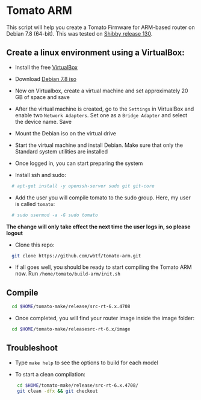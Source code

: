 # Tomato ARM
This script will help you create a Tomato Firmware for ARM-based router on Debian 7.8 (64-bit). This was tested on [Shibby release 130](http://tomato.groov.pl).


Create a linux environment using a VirtualBox:
---------------------
* Install the free [VirtualBox](http://www.virtualbox.org/wiki/Downloads)

* Download [Debian 7.8 iso](http://cdimage.debian.org/mirror/cdimage/archive/7.8.0/amd64/iso-cd/debian-7.8.0-amd64-netinst.iso) 

* Now on Virtualbox, create a virtual machine and set approximately 20 GB of space and save

* After the virtual machine is created, go to the `Settings` in VirtualBox and enable two `Network Adapters`. Set one as a `Bridge Adapter` and select the device name. Save

* Mount the Debian iso on the virtual drive

* Start the virtual machine and install Debian. Make sure that only the Standard system utilities are installed

* Once logged in, you can start preparing the system

* Install ssh and sudo:
```bash
  # apt-get install -y openssh-server sudo git git-core
```

* Add the user you will compile tomato to the sudo group. Here, my user is called `tomato`:
```bash
  # sudo usermod -a -G sudo tomato
```
**The change will only take effect the next time the user logs in, so please logout** 

* Clone this repo:
```bash
  git clone https://github.com/wbtf/tomato-arm.git
```

* If all goes well, you should be ready to start compiling the Tomato ARM now. Run ```/home/tomato/build-arm/init.sh```


Compile
---------------------
```bash
  cd $HOME/tomato-make/release/src-rt-6.x.4708
```

* Once completed, you will find your router image inside the image folder:
```bash
  cd $HOME/tomato-make/releasesrc-rt-6.x/image
 ```



Troubleshoot
---------------------
* Type ```make help``` to see the options to build for each model

* To start a clean compilation:

```bash
    cd $HOME/tomato-make/release/src-rt-6.x.4708/
    git clean -dfx && git checkout
```

